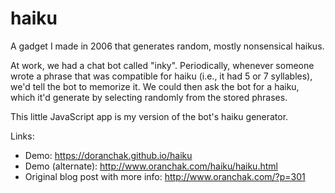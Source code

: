 # haiku
A gadget I made in 2006 that generates random, mostly nonsensical haikus.

At work, we had a chat bot called "inky".  Periodically, whenever someone wrote a phrase that was compatible for haiku (i.e., it had 5 or 7 syllables), we'd tell the bot to memorize it.  We could then ask the bot for a haiku, which it'd generate by selecting randomly from the stored phrases.

This little JavaScript app is my version of the bot's haiku generator.

Links:
* Demo: https://doranchak.github.io/haiku
* Demo (alternate): http://www.oranchak.com/haiku/haiku.html
* Original blog post with more info: http://www.oranchak.com/?p=301


